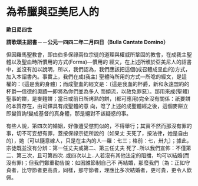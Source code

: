 # 為希臘與亞美尼人的


**歐日尼四世**

**請歌頌主詔書－－公元一四四二年二月四日（Bulla Cantate Domino）**





但因羅馬聖教會，即由伯多保祿兩位宗徒的道理與權威所鞏固的教會，在成我主聖體以及聖血時所慣用的方式(Forma)—慣用的
經文，在上述所頒於亞美尼人的詔書中，並沒有加以說明，所以，我們認為，我們應該把這個(成召體成呈血的)方式，加入本詔書內。事實上，我們在成(我主)
聖體時所用的方式—所唸的經文，是這權的：〔這是我的身體〕；而成聖血的經文是：〔這是我血的杯爵，新和永遠盟約的杯爵—信德的奧蹟—即將為你們並為多人
而傾流，以赦免罪惡〕。那用來成(聖體)聖事的餅，是麥麵餅；當日或前日所烤熟的餅，(都可應用)完全沒有關係：祇要餅的本質存在，由司鐸具有成聖體的意
向，唸了上述的成聖體經之後，這個麥餅立即變質詢!變成基督的真身體，那是絕對不該疑惑的事。

有些人說，第四次的婚姻，好像遭受懲罰似的，不得舉行；其實不然而那沒有罪的事，切不可妄想有罪，蓋按保祿宗徒所說的〔如果丈
夫死了，按法律，她是自由的〕，她〔可以隨意嫁人，只是在主內的人—羅：七三；格前：七，卅九〕；據此，宗徒既並沒有分辨：第一任丈夫或第二、第三任丈夫
死了‥所以我們宣佈：不僅第二、第三次，且可第四次‥或四次以上‥人若沒有其他法定的阻擋，均可以結婚(而沒有罪)；但我們鄭重勸告說：如困誰節制自己不
再結婚，那麼我們〔為：正如守貞者，比守節者更高貴，同樣，那守節者，理應比多次結婚者，更可貴，更令人欽佩。

